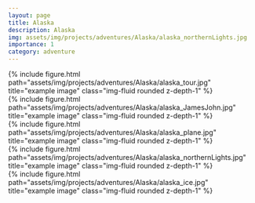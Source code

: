 ```yaml
---
layout: page
title: Alaska
description: Alaska
img: assets/img/projects/adventures/Alaska/alaska_northernLights.jpg
importance: 1
category: adventure
---
```


<div class="row">
    <div class="col-sm mt-3 mt-md-0">
        {% include figure.html path="assets/img/projects/adventures/Alaska/alaska_tour.jpg" title="example image" class="img-fluid rounded z-depth-1" %}
    </div>
    <div class="col-sm mt-3 mt-md-0">
        {% include figure.html path="assets/img/projects/adventures/Alaska/alaska_JamesJohn.jpg" title="example image" class="img-fluid rounded z-depth-1" %}
    </div>
    <div class="col-sm mt-3 mt-md-0">
        {% include figure.html path="assets/img/projects/adventures/Alaska/alaska_plane.jpg" title="example image" class="img-fluid rounded z-depth-1" %}
    </div>
</div>

<div class="row justify-content-sm-center">
    <div class="col-sm-8 mt-3 mt-md-0">
        {% include figure.html path="assets/img/projects/adventures/Alaska/alaska_northernLights.jpg" title="example image" class="img-fluid rounded z-depth-1" %}
    </div>
</div>

<div class="row justify-content-sm-center">
    <div class="col-sm-8 mt-3 mt-md-0">
        {% include figure.html path="assets/img/projects/adventures/Alaska/alaska_ice.jpg" title="example image" class="img-fluid rounded z-depth-1" %}
    </div>
</div>


